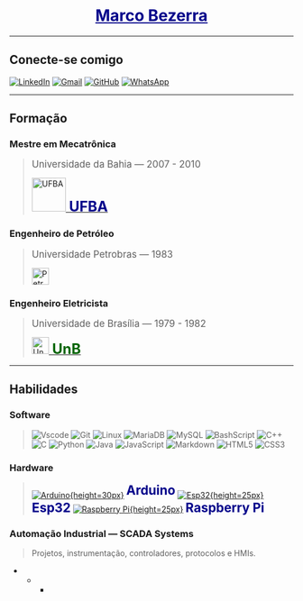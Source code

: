 <h1 align="center"> 
  <a href="https://www.linkedin.com/in/marco-antonio-dias-bezerra-36296013" style="color:darkblue;">
    <span>Marco Bezerra</span>
  </a>
</h1>

---
## Conecte-se comigo
[![LinkedIn](https://img.shields.io/badge/linkedin-%230077B5.svg?style=for-the-badge&logo=linkedin&logoColor=white)](https://www.linkedin.com/in/marco-antonio-dias-bezerra-36296013) [![Gmail](https://img.shields.io/badge/Gmail-333333?style=for-the-badge&logo=gmail&logoColor=red)](mailto:marcobz@gmail.com) [![GitHub](https://img.shields.io/badge/GitHub-0077B5?style=for-the-badge&logo=github&logoColor=white)](https://github.com/marcobz-bzz) [![WhatsApp](https://img.shields.io/badge/WhatsApp-25D366?style=for-the-badge&logo=whatsapp&logoColor=white)](https://wa.me/+5571991510929)

---
## Formação
### Mestre em Mecatrônica
> <span style='font-size:1.2em;'>Universidade da Bahia — 2007 - 2010</span>
>
> <a href="https://pt.wikipedia.org/wiki/Universidade_Federal_da_Bahia" target="_blank"><img src="https://upload.wikimedia.org/wikipedia/commons/thumb/4/40/Bras%C3%A3o_da_UFBA.png/300px-Bras%C3%A3o_da_UFBA.png" alt="UFBA" height=60px><span style='color:darkblue;font-weight:bold;font-size:1.8em;'> UFBA</span></a> 
### Engenheiro de Petróleo
> <span style='font-size:1.2em;'>Universidade Petrobras — 1983</span>
>
> <a href="https://pt.wikipedia.org/wiki/Petrobras" target="_blank"><img src="https://upload.wikimedia.org/wikipedia/commons/thumb/c/cc/Petrobras_horizontal_logo.svg/300px-Petrobras_horizontal_logo.svg.png" alt="Petrobras" height=30px></a> 
### Engenheiro Eletricista
> <span style='font-size:1.2em;'>Universidade de Brasília — 1979 - 1982</span>
>
> <a href="https://pt.wikipedia.org/wiki/Universidade_de_Bras%C3%ADlia" target="_blank"><img src="https://upload.wikimedia.org/wikipedia/commons/thumb/c/c3/Webysther_20160322_-_Logo_UnB_%28sem_texto%29.svg/300px-Webysther_20160322_-_Logo_UnB_%28sem_texto%29.svg.png" alt="UnB" height=30px><span style='color:darkgreen;font-weight:bold;font-size:1.8em;'> UnB</span></a> 

---
## Habilidades
### Software
> ![Vscode](https://img.shields.io/badge/Vscode-007ACC?style=for-the-badge&logo=visual-studio-code&logoColor=white) ![Git](https://img.shields.io/badge/GIT-E44C30?style=for-the-badge&logo=git&logoColor=white) ![Linux](https://img.shields.io/badge/Linux-000?style=for-the-badge&logo=linux&logoColor=FCC624) ![MariaDB](https://img.shields.io/badge/MariaDB-003545?style=for-the-badge&logo=mariadb&logoColor=white) ![MySQL](https://img.shields.io/badge/MySQL-00000F?style=for-the-badge&logo=mysql&logoColor=white) ![BashScript](https://img.shields.io/badge/bash%20script-0101?style=flat&logo=gnubash&logoColor=%23FFFFFF&labelColor=%23000000) ![C++](https://img.shields.io/badge/C%2B%2B-00599C?style=for-the-badge&logo=c%2B%2B&logoColor=white) ![C](https://img.shields.io/badge/C-00599C?style=for-the-badge&logo=c&logoColor=white) ![Python](https://img.shields.io/badge/python-3670A0?style=for-the-badge&logo=python&logoColor=ffdd54) ![Java](https://img.shields.io/badge/java-%23ED8B00.svg?style=for-the-badge&logo=openjdk&logoColor=white) ![JavaScript](https://img.shields.io/badge/JavaScript-F7DF1E?style=for-the-badge&logo=javascript&logoColor=black) ![Markdown](https://img.shields.io/badge/Markdown-000?style=for-the-badge&logo=markdown) ![HTML5](https://img.shields.io/badge/HTML5-E34F26?style=for-the-badge&logo=html5&logoColor=white) ![CSS3](https://img.shields.io/badge/CSS3-1572B6?style=for-the-badge&logo=css3&logoColor=white) 

### Hardware
> [![Arduino](https://upload.wikimedia.org/wikipedia/commons/thumb/e/e0/ArduinoLogo_%C2%AE.svg/96px-ArduinoLogo_%C2%AE.svg.png){height=30px}](https://pt.wikipedia.org/wiki/Arduino) <sup style='color:darkblue;font-weight:bold;font-size:1.6em'>Arduino</sup>
> [![Esp32](https://www.espressif.com/sites/all/themes/espressif/logo-black.svg){height=25px}](https://pt.wikipedia.org/wiki/Arduino) <span style='color:darkblue;font-weight:bold;font-size:1.6em'>Esp32</span>
> [![Raspberry Pi](https://assets.raspberrypi.com/static/logo-663a71244b0e42ebedb0ddd72abcae73.png){height=25px}](https://pt.wikipedia.org/wiki/Raspberry_Pi) <span style='color:darkblue;font-weight:bold;font-size:1.6em'>Raspberry Pi</span>

### Automação Industrial — SCADA Systems
> Projetos, instrumentação, controladores, protocolos e HMIs.

+ + +


